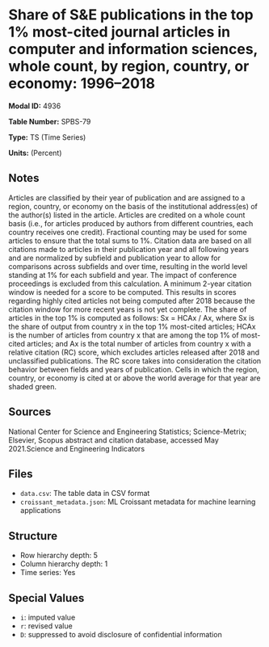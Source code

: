 # Share of S&E publications in the top 1% most-cited journal articles in computer and information sciences, whole count, by region, country, or economy: 1996–2018

**Modal ID:** 4936

**Table Number:** SPBS-79

**Type:** TS (Time Series)

**Units:** (Percent)

## Notes

Articles are classified by their year of publication and are assigned to a region, country, or economy on the basis of the institutional address(es) of the author(s) listed in the article. Articles are credited on a whole count basis (i.e., for articles produced by authors from different countries, each country receives one credit). Fractional counting may be used for some articles to ensure that the total sums to 1%. Citation data are based on all citations made to articles in their publication year and all following years and are normalized by subfield and publication year to allow for comparisons across subfields and over time, resulting in the world level standing at 1% for each subfield and year. The impact of conference proceedings is excluded from this calculation. A minimum 2-year citation window is needed for a score to be computed. This results in scores regarding highly cited articles not being computed after 2018 because the citation window for more recent years is not yet complete. The share of articles in the top 1% is computed as follows: Sx = HCAx / Ax, where Sx is the share of output from country x in the top 1% most-cited articles; HCAx is the number of articles from country x that are among the top 1% of most-cited articles; and Ax is the total number of articles from country x with a relative citation (RC) score, which excludes articles released after 2018 and unclassified publications. The RC score takes into consideration the citation behavior between fields and years of publication. Cells in which the region, country, or economy is cited at or above the world average for that year are shaded green.

## Sources

National Center for Science and Engineering Statistics; Science-Metrix; Elsevier, Scopus abstract and citation database, accessed May 2021.Science and Engineering Indicators

## Files

- `data.csv`: The table data in CSV format
- `croissant_metadata.json`: ML Croissant metadata for machine learning applications

## Structure

- Row hierarchy depth: 5
- Column hierarchy depth: 1
- Time series: Yes

## Special Values

- `i`: imputed value
- `r`: revised value
- `D`: suppressed to avoid disclosure of confidential information

